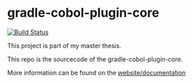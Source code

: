 # gradle-cobol-plugin-core
[![Build Status](https://travis-ci.org/SebastianRzk/gradle-cobol-plugin-core.svg?branch=master)](https://travis-ci.org/SebastianRzk/gradle-cobol-plugin-core)

This project is part of my master thesis.

This repo is the sourcecode of the gradle-cobol-plugin-core.

More information can be found on the [website/documentation](docs/index.md)

